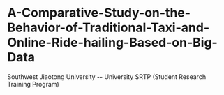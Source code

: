# A-Comparative-Study-on-the-Behavior-of-Traditional-Taxi-and-Online-Ride-hailing-Based-on-Big-Data
Southwest Jiaotong University -- University SRTP (Student Research Training Program)
